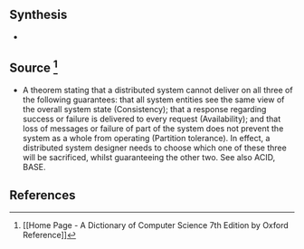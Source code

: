 ## Synthesis
- 
## Source [^1]
- A theorem stating that a distributed system cannot deliver on all three of the following guarantees: that all system entities see the same view of the overall system state (Consistency); that a response regarding success or failure is delivered to every request (Availability); and that loss of messages or failure of part of the system does not prevent the system as a whole from operating (Partition tolerance). In effect, a distributed system designer needs to choose which one of these three will be sacrificed, whilst guaranteeing the other two. See also ACID, BASE.
## References

[^1]: [[Home Page - A Dictionary of Computer Science 7th Edition by Oxford Reference]]
